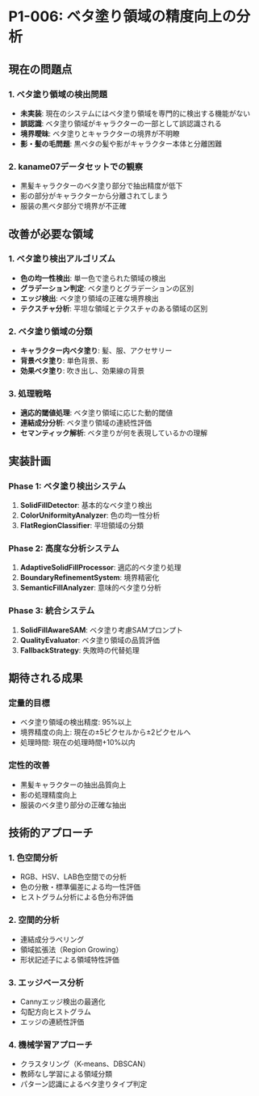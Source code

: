 # P1-006: ベタ塗り領域の精度向上の分析

## 現在の問題点

### 1. ベタ塗り領域の検出問題
- **未実装**: 現在のシステムにはベタ塗り領域を専門的に検出する機能がない
- **誤認識**: ベタ塗り領域がキャラクターの一部として誤認識される
- **境界曖昧**: ベタ塗りとキャラクターの境界が不明瞭
- **影・髪の毛問題**: 黒ベタの髪や影がキャラクター本体と分離困難

### 2. kaname07データセットでの観察
- 黒髪キャラクターのベタ塗り部分で抽出精度が低下
- 影の部分がキャラクターから分離されてしまう
- 服装の黒ベタ部分で境界が不正確

## 改善が必要な領域

### 1. ベタ塗り検出アルゴリズム
- **色の均一性検出**: 単一色で塗られた領域の検出
- **グラデーション判定**: ベタ塗りとグラデーションの区別
- **エッジ検出**: ベタ塗り領域の正確な境界検出
- **テクスチャ分析**: 平坦な領域とテクスチャのある領域の区別

### 2. ベタ塗り領域の分類
- **キャラクター内ベタ塗り**: 髪、服、アクセサリー
- **背景ベタ塗り**: 単色背景、影
- **効果ベタ塗り**: 吹き出し、効果線の背景

### 3. 処理戦略
- **適応的閾値処理**: ベタ塗り領域に応じた動的閾値
- **連結成分分析**: ベタ塗り領域の連続性評価
- **セマンティック解析**: ベタ塗りが何を表現しているかの理解

## 実装計画

### Phase 1: ベタ塗り検出システム
1. **SolidFillDetector**: 基本的なベタ塗り検出
2. **ColorUniformityAnalyzer**: 色の均一性分析
3. **FlatRegionClassifier**: 平坦領域の分類

### Phase 2: 高度な分析システム
1. **AdaptiveSolidFillProcessor**: 適応的ベタ塗り処理
2. **BoundaryRefinementSystem**: 境界精密化
3. **SemanticFillAnalyzer**: 意味的ベタ塗り分析

### Phase 3: 統合システム
1. **SolidFillAwareSAM**: ベタ塗り考慮SAMプロンプト
2. **QualityEvaluator**: ベタ塗り領域の品質評価
3. **FallbackStrategy**: 失敗時の代替処理

## 期待される成果

### 定量的目標
- ベタ塗り領域の検出精度: 95%以上
- 境界精度の向上: 現在の±5ピクセルから±2ピクセルへ
- 処理時間: 現在の処理時間+10%以内

### 定性的改善
- 黒髪キャラクターの抽出品質向上
- 影の処理精度向上
- 服装のベタ塗り部分の正確な抽出

## 技術的アプローチ

### 1. 色空間分析
- RGB、HSV、LAB色空間での分析
- 色の分散・標準偏差による均一性評価
- ヒストグラム分析による色分布評価

### 2. 空間的分析
- 連結成分ラベリング
- 領域拡張法（Region Growing）
- 形状記述子による領域特性評価

### 3. エッジベース分析
- Cannyエッジ検出の最適化
- 勾配方向ヒストグラム
- エッジの連続性評価

### 4. 機械学習アプローチ
- クラスタリング（K-means、DBSCAN）
- 教師なし学習による領域分類
- パターン認識によるベタ塗りタイプ判定